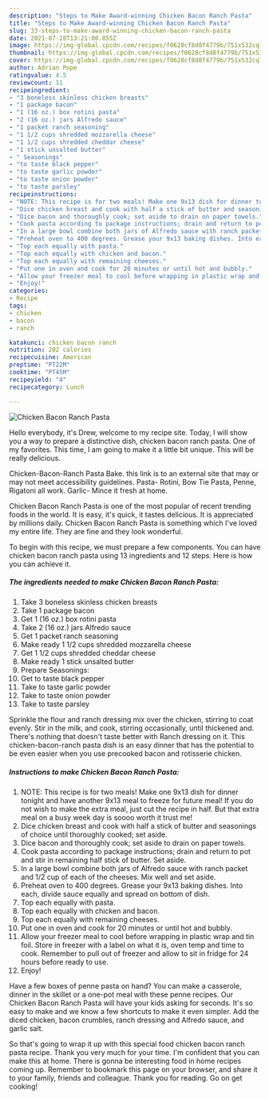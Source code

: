 ```yaml
---
description: "Steps to Make Award-winning Chicken Bacon Ranch Pasta"
title: "Steps to Make Award-winning Chicken Bacon Ranch Pasta"
slug: 33-steps-to-make-award-winning-chicken-bacon-ranch-pasta
date: 2021-07-28T13:21:00.855Z
image: https://img-global.cpcdn.com/recipes/f0628cf8d8f4779b/751x532cq70/chicken-bacon-ranch-pasta-recipe-main-photo.jpg
thumbnail: https://img-global.cpcdn.com/recipes/f0628cf8d8f4779b/751x532cq70/chicken-bacon-ranch-pasta-recipe-main-photo.jpg
cover: https://img-global.cpcdn.com/recipes/f0628cf8d8f4779b/751x532cq70/chicken-bacon-ranch-pasta-recipe-main-photo.jpg
author: Adrian Pope
ratingvalue: 4.5
reviewcount: 11
recipeingredient:
- "3 boneless skinless chicken breasts"
- "1 package bacon"
- "1 (16 oz.) box rotini pasta"
- "2 (16 oz.) jars Alfredo sauce"
- "1 packet ranch seasoning"
- "1 1/2 cups shredded mozzarella cheese"
- "1 1/2 cups shredded cheddar cheese"
- "1 stick unsalted butter"
- " Seasonings"
- "to taste black pepper"
- "to taste garlic powder"
- "to taste onion powder"
- "to taste parsley"
recipeinstructions:
- "NOTE: This recipe is for two meals! Make one 9x13 dish for dinner tonight and have another 9x13 meal to freeze for future meal! If you do not wish to make the extra meal, just cut the recipe in half. But that extra meal on a busy week day is soooo worth it trust me!"
- "Dice chicken breast and cook with half a stick of butter and seasonings of choice until thoroughly cooked; set aside."
- "Dice bacon and thoroughly cook; set aside to drain on paper towels."
- "Cook pasta according to package instructions; drain and return to pot and stir in remaining half stick of butter. Set aside."
- "In a large bowl combine both jars of Alfredo sauce with ranch packet and 1/2 cup of each of the cheeses. Mix well and set aside."
- "Preheat oven to 400 degrees. Grease your 9x13 baking dishes. Into each, divide sauce equally and spread on bottom of dish."
- "Top each equally with pasta."
- "Top each equally with chicken and bacon."
- "Top each equally with remaining cheeses."
- "Put one in oven and cook for 20 minutes or until hot and bubbly."
- "Allow your freezer meal to cool before wrapping in plastic wrap and tin foil. Store in freezer with a label on what it is, oven temp and time to cook. Remember to pull out of freezer and allow to sit in fridge for 24 hours before ready to use."
- "Enjoy!"
categories:
- Recipe
tags:
- chicken
- bacon
- ranch

katakunci: chicken bacon ranch 
nutrition: 202 calories
recipecuisine: American
preptime: "PT22M"
cooktime: "PT45M"
recipeyield: "4"
recipecategory: Lunch

---
```



![Chicken Bacon Ranch Pasta](https://img-global.cpcdn.com/recipes/f0628cf8d8f4779b/751x532cq70/chicken-bacon-ranch-pasta-recipe-main-photo.jpg)

Hello everybody, it's Drew, welcome to my recipe site. Today, I will show you a way to prepare a distinctive dish, chicken bacon ranch pasta. One of my favorites. This time, I am going to make it a little bit unique. This will be really delicious.

Chicken-Bacon-Ranch Pasta Bake. this link is to an external site that may or may not meet accessibility guidelines. Pasta- Rotini, Bow Tie Pasta, Penne, Rigatoni all work. Garlic- Mince it fresh at home.

Chicken Bacon Ranch Pasta is one of the most popular of recent trending foods in the world. It is easy, it's quick, it tastes delicious. It is appreciated by millions daily. Chicken Bacon Ranch Pasta is something which I've loved my entire life. They are fine and they look wonderful.


To begin with this recipe, we must prepare a few components. You can have chicken bacon ranch pasta using 13 ingredients and 12 steps. Here is how you can achieve it.

<!--inarticleads1-->

##### The ingredients needed to make Chicken Bacon Ranch Pasta:

1. Take 3 boneless skinless chicken breasts
1. Take 1 package bacon
1. Get 1 (16 oz.) box rotini pasta
1. Take 2 (16 oz.) jars Alfredo sauce
1. Get 1 packet ranch seasoning
1. Make ready 1 1/2 cups shredded mozzarella cheese
1. Get 1 1/2 cups shredded cheddar cheese
1. Make ready 1 stick unsalted butter
1. Prepare  Seasonings:
1. Get to taste black pepper
1. Take to taste garlic powder
1. Take to taste onion powder
1. Take to taste parsley


Sprinkle the flour and ranch dressing mix over the chicken, stirring to coat evenly. Stir in the milk, and cook, stirring occasionally, until thickened and. There&#39;s nothing that doesn&#39;t taste better with Ranch dressing on it. This chicken-bacon-ranch pasta dish is an easy dinner that has the potential to be even easier when you use precooked bacon and rotisserie chicken. 

<!--inarticleads2-->

##### Instructions to make Chicken Bacon Ranch Pasta:

1. NOTE: This recipe is for two meals! Make one 9x13 dish for dinner tonight and have another 9x13 meal to freeze for future meal! If you do not wish to make the extra meal, just cut the recipe in half. But that extra meal on a busy week day is soooo worth it trust me!
1. Dice chicken breast and cook with half a stick of butter and seasonings of choice until thoroughly cooked; set aside.
1. Dice bacon and thoroughly cook; set aside to drain on paper towels.
1. Cook pasta according to package instructions; drain and return to pot and stir in remaining half stick of butter. Set aside.
1. In a large bowl combine both jars of Alfredo sauce with ranch packet and 1/2 cup of each of the cheeses. Mix well and set aside.
1. Preheat oven to 400 degrees. Grease your 9x13 baking dishes. Into each, divide sauce equally and spread on bottom of dish.
1. Top each equally with pasta.
1. Top each equally with chicken and bacon.
1. Top each equally with remaining cheeses.
1. Put one in oven and cook for 20 minutes or until hot and bubbly.
1. Allow your freezer meal to cool before wrapping in plastic wrap and tin foil. Store in freezer with a label on what it is, oven temp and time to cook. Remember to pull out of freezer and allow to sit in fridge for 24 hours before ready to use.
1. Enjoy!


Have a few boxes of penne pasta on hand? You can make a casserole, dinner in the skillet or a one-pot meal with these penne recipes. Our Chicken Bacon Ranch Pasta will have your kids asking for seconds. It&#39;s so easy to make and we know a few shortcuts to make it even simpler. Add the diced chicken, bacon crumbles, ranch dressing and Alfredo sauce, and garlic salt. 

So that's going to wrap it up with this special food chicken bacon ranch pasta recipe. Thank you very much for your time. I'm confident that you can make this at home. There is gonna be interesting food in home recipes coming up. Remember to bookmark this page on your browser, and share it to your family, friends and colleague. Thank you for reading. Go on get cooking!
